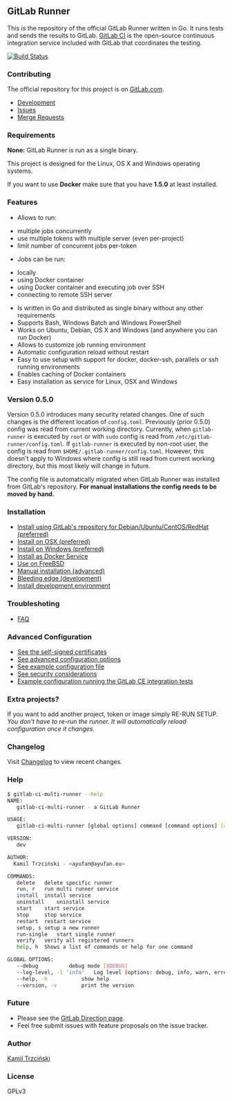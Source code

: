 ## GitLab Runner

This is the repository of the official GitLab Runner written in Go.
It runs tests and sends the results to GitLab.
[GitLab CI](https://about.gitlab.com/gitlab-ci) is the open-source
continuous integration service included with GitLab that coordinates the testing.

[![Build Status](https://ci.gitlab.com/projects/1885/status.png?ref=master)](https://ci.gitlab.com/projects/1885?ref=master)

### Contributing

The official repository for this project is on [GitLab.com](https://gitlab.com/gitlab-org/gitlab-ci-multi-runner).

* [Development](docs/development/README.md)
* [Issues](https://gitlab.com/gitlab-org/gitlab-ci-multi-runner/issues)
* [Merge Requests](https://gitlab.com/gitlab-org/gitlab-ci-multi-runner/merge_requests)

### Requirements

**None:** GitLab Runner is run as a single binary.

This project is designed for the Linux, OS X and Windows operating systems.

If you want to use **Docker** make sure that you have **1.5.0** at least installed.

### Features

* Allows to run:
 - multiple jobs concurrently
 - use multiple tokens with multiple server (even per-project)
 - limit number of concurrent jobs per-token
* Jobs can be run:
 - locally
 - using Docker container
 - using Docker container and executing job over SSH
 - connecting to remote SSH server
* Is written in Go and distributed as single binary without any other requirements
* Supports Bash, Windows Batch and Windows PowerShell
* Works on Ubuntu, Debian, OS X and Windows (and anywhere you can run Docker)
* Allows to customize job running environment
* Automatic configuration reload without restart
* Easy to use setup with support for docker, docker-ssh, parallels or ssh running environments
* Enables caching of Docker containers
* Easy installation as service for Linux, OSX and Windows

### Version 0.5.0

Version 0.5.0 introduces many security related changes.
One of such changes is the different location of `config.toml`.
Previously (prior 0.5.0) config was read from current working directory.
Currently, when `gitlab-runner` is executed by `root` or with `sudo` config is read from `/etc/gitlab-runner/config.toml`.
If `gitlab-runner` is executed by non-root user, the config is read from `$HOME/.gitlab-runner/config.toml`.
However, this doesn't apply to Windows where config is still read from current working directory, but this most likely will change in future.

The config file is automatically migrated when GitLab Runner was installed from GitLab's repository.
**For manual installations the config needs to be moved by hand.**

### Installation

* [Install using GitLab's repository for Debian/Ubuntu/CentOS/RedHat (preferred)](docs/install/linux-repository.md)
* [Install on OSX (preferred)](docs/install/osx.md)
* [Install on Windows (preferred)](docs/install/windows.md)
* [Install as Docker Service](docs/install/docker.md)
* [Use on FreeBSD](docs/install/freebsd.md)
* [Manual installation (advanced)](docs/install/linux-manually.md)
* [Bleeding edge (development)](docs/install/bleeding-edge.md)
* [Install development environment](docs/development/README.md)

### Troubleshoting

* [FAQ](docs/faq/README.md)

### Advanced Configuration

* [See the self-signed certificates](docs/configuration/tls-self-signed.md)
* [See advanced configuration options](docs/configuration/advanced-configuration.md)
* [See example configuration file](config.toml.example)
* [See security considerations](docs/security/index.md)
* [Example configuration running the GitLab CE integration tests](docs/examples/gitlab.md)

### Extra projects?

If you want to add another project, token or image simply RE-RUN SETUP.
*You don't have to re-run the runner. It will automatically reload configuration once it changes.*

### Changelog

Visit [Changelog](CHANGELOG.md) to view recent changes.

### Help

```bash
$ gitlab-ci-multi-runner --help
NAME:
   gitlab-ci-multi-runner - a GitLab Runner

USAGE:
   gitlab-ci-multi-runner [global options] command [command options] [arguments...]

VERSION:
   dev

AUTHOR:
  Kamil Trzciński - <ayufan@ayufan.eu>

COMMANDS:
   delete	delete specific runner
   run, r	run multi runner service
   install	install service
   uninstall	uninstall service
   start	start service
   stop		stop service
   restart	restart service
   setup, s	setup a new runner
   run-single	start single runner
   verify	verify all registered runners
   help, h	Shows a list of commands or help for one command

GLOBAL OPTIONS:
   --debug			debug mode [$DEBUG]
   --log-level, -l 'info'	Log level (options: debug, info, warn, error, fatal, panic)
   --help, -h			show help
   --version, -v		print the version
```

### Future

* Please see the [GitLab Direction page](https://about.gitlab.com/direction/).
* Feel free submit issues with feature proposals on the issue tracker.

### Author

[Kamil Trzciński](mailto:ayufan@ayufan.eu)

### License

GPLv3